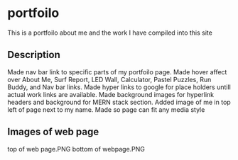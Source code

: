 # portfoilo
This is a portfoilo about me and the work I have compiled into this site

## Description

Made nav bar link to specific parts of my portfoilo page.
Made hover affect over About Me, Surf Report, LED Wall, Calculator, Pastel Puzzles, Run Buddy, 
and Nav bar links.
Made hyper links to google for place holders untill actual work links are available. 
Made background images for hyperlink headers and background for MERN stack section.
Added image of me in top left of page next to my name.
Made so page can fit any media style

## Images of web page

top of web page.PNG
bottom of webpage.PNG

